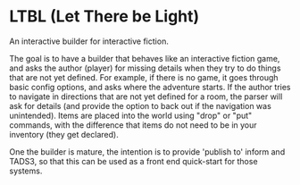 # LTBL (Let There be Light)

An interactive builder for interactive fiction.

The goal is to have a builder that behaves like an interactive fiction game, and asks the author (player) for missing details when they try to do things that are not yet defined.  For example, if there is no game, it goes through basic config options,  and asks where the adventure starts.     If the author tries to navigate in directions that are not yet defined for a room, the parser will ask for details (and provide the option to back out if the navigation was unintended).    Items are placed into the world using "drop" or "put" commands, with the difference that items do not need to be in your inventory (they get declared).

One the builder is mature, the intention is to provide 'publish to'  inform and TADS3, so that this can be used as a front end quick-start for those systems.




